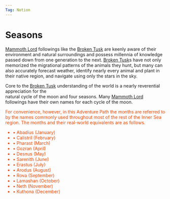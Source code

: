 ```yaml
---
Tag: Notion
---
```

# Seasons
[Mammoth Lord](Mammoth-Lord) followings like the [Broken Tusk](Broken-Tusk) are keenly aware of their environment and natural  surroundings and possess millennia of knowledge passed down from one generation to the next. [Broken Tusk](Broken-Tusk)s have not only memorized the migrational patterns of the animals they hunt, but many can also accurately forecast weather, identify nearly every animal and plant in their native region, and navigate using only the stars in the sky.  

Core to the [Broken Tusk](Broken-Tusk) understanding of the world is a nearly reverential appreciation for the  
natural cycle of the moon and four seasons. Many [Mammoth Lord](Mammoth-Lord) followings have their own names for each cycle of the moon.

<div style="color:orangered">
For convenience, however, in this Adventure Path the months are referred to by the names commonly used throughout most of the rest of the Inner Sea region. The months and their real-world equivalents are as follows.  

<ul>
<li>• Abadius (January)  </li>
<li>• Calistril (February)  </li>
<li>• Pharast (March)  </li>
<li>• Gozran (April)  </li>
<li>• Desnus (May)  </li>
<li>• Sarenith (June)  </li>
<li>• Erastus (July)  </li>
<li>• Arodus (August)  </li>
<li>• Rova (September)  </li>
<li>• Lamashan (October)  </li>
<li>• Neth (November)  </li>
<li>• Kuthona (December)</li>
</ul>
</div>
